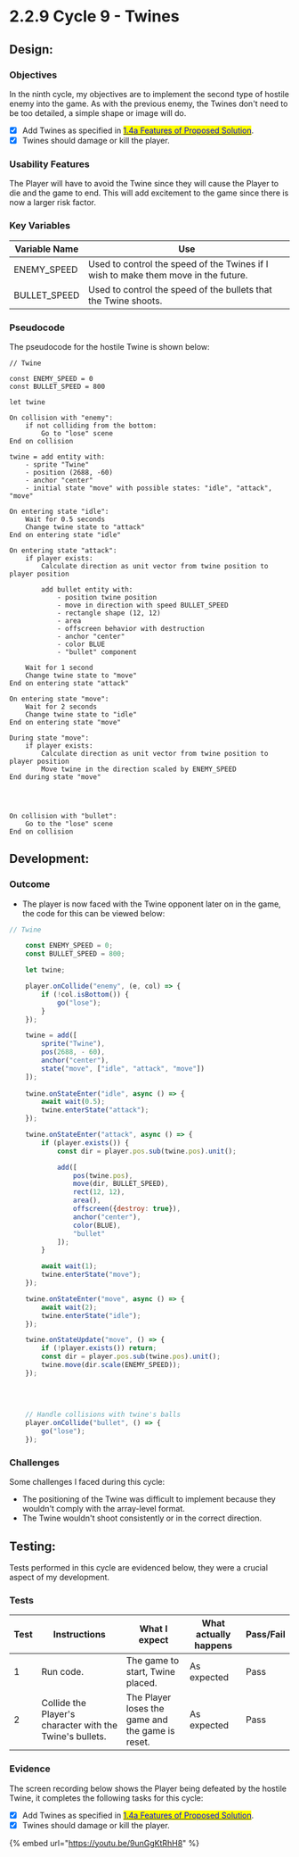 # 2.2.9 Cycle 9 - Twines

## Design:

### Objectives

In the ninth cycle, my objectives are to implement the second type of hostile enemy into the game. As with the previous enemy, the Twines don't need to be too detailed, a simple shape or image will do.

* [x] Add Twines as specified in [<mark style="color:blue;">1.4a Features of Proposed Solution</mark>](../1-analysis/1.4a-features-of-the-proposed-solution.md#opponents).
* [x] Twines should damage or kill the player.

### Usability Features

The Player will have to avoid the Twine since they will cause the Player to die and the game to end. This will add excitement to the game since there is now a larger risk factor.



### Key Variables

| Variable Name | Use                                                                                |
| ------------- | ---------------------------------------------------------------------------------- |
| ENEMY\_SPEED  | Used to control the speed of the Twines if I wish to make them move in the future. |
| BULLET\_SPEED | Used to control the speed of the bullets that the Twine shoots.                    |

### Pseudocode

The pseudocode for the hostile Twine is shown below:

```
// Twine

const ENEMY_SPEED = 0
const BULLET_SPEED = 800

let twine

On collision with "enemy":
    if not colliding from the bottom:
        Go to "lose" scene
End on collision

twine = add entity with:
    - sprite "Twine"
    - position (2688, -60)
    - anchor "center"
    - initial state "move" with possible states: "idle", "attack", "move"

On entering state "idle":
    Wait for 0.5 seconds
    Change twine state to "attack"
End on entering state "idle"

On entering state "attack":
    if player exists:
        Calculate direction as unit vector from twine position to player position

        add bullet entity with:
            - position twine position
            - move in direction with speed BULLET_SPEED
            - rectangle shape (12, 12)
            - area
            - offscreen behavior with destruction
            - anchor "center"
            - color BLUE
            - "bullet" component
        
    Wait for 1 second
    Change twine state to "move"
End on entering state "attack"

On entering state "move":
    Wait for 2 seconds
    Change twine state to "idle"
End on entering state "move"

During state "move":
    if player exists:
        Calculate direction as unit vector from twine position to player position
        Move twine in the direction scaled by ENEMY_SPEED
End during state "move"




On collision with "bullet":
    Go to the "lose" scene
End on collision
```

## Development:

### Outcome

* The player is now faced with the Twine opponent later on in the game, the code for this can be viewed below:

```javascript
// Twine

    const ENEMY_SPEED = 0;
    const BULLET_SPEED = 800;

    let twine;

    player.onCollide("enemy", (e, col) => {
        if (!col.isBottom()) {
            go("lose");
        }
    });

    twine = add([
        sprite("Twine"),
        pos(2688, - 60),
        anchor("center"),
        state("move", ["idle", "attack", "move"])
    ]);
    
    twine.onStateEnter("idle", async () => {
        await wait(0.5);
        twine.enterState("attack");
    });

    twine.onStateEnter("attack", async () => {
        if (player.exists()) {
            const dir = player.pos.sub(twine.pos).unit();

            add([
                pos(twine.pos),
                move(dir, BULLET_SPEED),
                rect(12, 12),
                area(),
                offscreen({destroy: true}),
                anchor("center"),
                color(BLUE),
                "bullet"
            ]);
        }

        await wait(1);
        twine.enterState("move");
    });

    twine.onStateEnter("move", async () => {
        await wait(2);
        twine.enterState("idle");
    });

    twine.onStateUpdate("move", () => {
        if (!player.exists()) return;
        const dir = player.pos.sub(twine.pos).unit();
        twine.move(dir.scale(ENEMY_SPEED));
    });
    
    
    
    
    // Handle collisions with twine's balls
    player.onCollide("bullet", () => {
        go("lose");
    });
```

### Challenges

Some challenges I faced during this cycle:

* The positioning of the Twine was difficult to implement because they wouldn't comply with the array-level format.
* The Twine wouldn't shoot consistently or in the correct direction.

## Testing:

Tests performed in this cycle are evidenced below, they were a crucial aspect of my development.

### Tests

| Test | Instructions                                             | What I expect                                    | What actually happens | Pass/Fail |
| ---- | -------------------------------------------------------- | ------------------------------------------------ | --------------------- | --------- |
| 1    | Run code.                                                | The game to start, Twine placed.                 | As expected           | Pass      |
| 2    | Collide the Player's character with the Twine's bullets. | The Player loses the game and the game is reset. | As expected           | Pass      |

### Evidence

The screen recording below shows the Player being defeated by the hostile Twine, it completes the following tasks for this cycle:

* [x] Add Twines as specified in [<mark style="color:blue;">1.4a Features of Proposed Solution</mark>](../1-analysis/1.4a-features-of-the-proposed-solution.md#opponents).
* [x] Twines should damage or kill the player.

{% embed url="https://youtu.be/9unGgKtRhH8" %}
